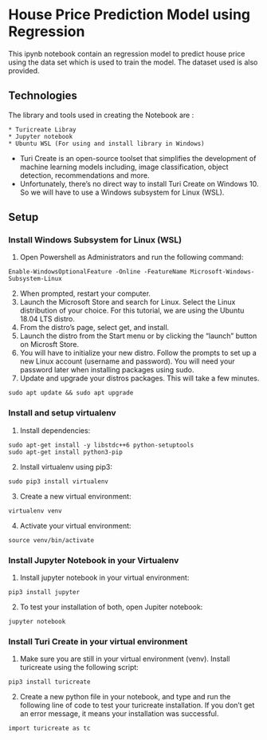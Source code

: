 # House Price Prediction Model using Regression
This ipynb notebook contain an regression model to predict house price using the data set which is used to train the model. The dataset used is also provided.

## Technologies
The library and tools used in creating the Notebook are :
```
* Turicreate Libray
* Jupyter notebook
* Ubuntu WSL (For using and install library in Windows)
```
* Turi Create is an open-source toolset that simplifies the development of machine learning models including, image classification, object detection, recommendations and more.
* Unfortunately, there’s no direct way to install Turi Create on Windows 10. So we will have to use a Windows subsystem for Linux (WSL).

## Setup

### Install Windows Subsystem for Linux (WSL)
1. Open Powershell as Administrators and run the following command:
```
Enable-WindowsOptionalFeature -Online -FeatureName Microsoft-Windows-Subsystem-Linux
```
2. When prompted, restart your computer.
3. Launch the Microsoft Store and search for Linux. Select the Linux distribution of your choice. For this tutorial, we are using the Ubuntu 18.04 LTS distro.
4. From the distro’s page, select get, and install.
5. Launch the distro from the Start menu or by clicking the “launch” button on Microsft Store.
6. You will have to initialize your new distro. Follow the prompts to set up a new Linux account (username and password). You will need your password later when installing packages using sudo.
7. Update and upgrade your distros packages. This will take a few minutes.
```
sudo apt update && sudo apt upgrade
```
### Install and setup virtualenv
1. Install dependencies:
```
sudo apt-get install -y libstdc++6 python-setuptools
sudo apt-get install python3-pip
```
2. Install virtualenv using pip3:
```
sudo pip3 install virtualenv 
```
3. Create a new virtual environment:
```
virtualenv venv
```
4. Activate your virtual environment:
```
source venv/bin/activate
```
### Install Jupyter Notebook in your Virtualenv
1. Install jupyter notebook in your virtual environment:
```
pip3 install jupyter
```
2. To test your installation of both, open Jupiter notebook:
```
jupyter notebook
```
### Install Turi Create in your virtual environment
1. Make sure you are still in your virtual environment (venv). Install turicreate using the following script:
```
pip3 install turicreate
```
2. Create a new python file in your notebook, and type and run the following line of code to test your turicreate installation. If you don’t get an error message, it means your installation was successful.
```
import turicreate as tc
```